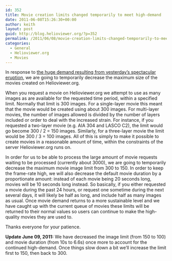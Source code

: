```yaml
---
id: 352
title: Movie creation limits changed temporarily to meet high-demand
date: 2011-06-08T15:26:30+00:00
author: keith
layout: post
guid: http://blog.helioviewer.org/?p=352
permalink: /2011/06/08/movie-creation-limits-changed-temporarily-to-meet-high-demand/
categories:
  - General
  - Helioviewer.org
  - Movies
---
```

In response to [the huge demand resulting from yesterday&#8217;s spectacular eruption](https://helioviewer-project.github.io/2011/06/07/lots-of-traffic-equals-long-movie-waits/), we are going to temporarily decrease the maximum size of the movies created on Helioviewer.org.

When you request a movie on Helioviewer.org we attempt to use as many images as are available for the requested time period, within a specified limit. Normally that limit is 300 images. For a single-layer movie this meant that the movie would be created using about 300 images. For multi-layer movies, the number of images allowed is divided by the number of layers included or order to deal with the increased strain. For instance, if you requested a two-layer movie (e.g. AIA 304 and LASCO C2), the limit would go become 300 / 2 = 150 images. Similarly, for a three-layer movie the limit would be 300 / 3 = 100 images. All of this is simply to make it possible to create movies in a reasonable amount of time, within the constraints of the server Helioviewer.org runs on.

In order for us to be able to process the large amount of movie requests waiting to be processed (currently about 3000), we are going to temporarily decrease the maximum movie image limit from 300 to 150. In order to keep the frame-rate high, we will also decrease the default movie duration by a proportionate amount: instead of each movie being 20 seconds long, movies will be 10 seconds long instead. So basically, if you either requested a movie during the past 24 hours, or request one sometime during the next several days, it will likely be half as long, and include half as many images as usual. Once movie demand returns to a more sustainable level and we have caught up with the current queue of movies these limits will be returned to their normal values so users can continue to make the high-quality movies they are used to.

Thanks everyone for your patience.

**Update June 09, 2011:** We have decreased the image limit (from 150 to 100) and movie duration (from 10s to 6.6s) once more to account for the continued high-demand. Once things slow down a bit we&#8217;ll increase the limit first to 150, then back to 300.

